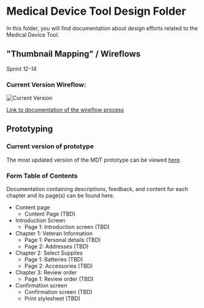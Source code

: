 # Medical Device Tool Design Folder

In this folder, you will find documentation about design efforts related to the Medical Device Tool.

## "Thumbnail Mapping" / Wireflows

_Sprint 12-14_ 

### Current Version Wireflow:
![Current Version](https://github.com/department-of-veterans-affairs/va.gov-team/blob/master/products/medical-device-tool/design/thumbnail-mapping/thumbnail_mapping-v4-2.jpg "Iteration One")

[Link to documentation of the wireflow process](https://github.com/department-of-veterans-affairs/va.gov-team/tree/master/products/medical-device-tool/design/thumbnail-mapping)

## Prototyping

### Current version of prototype
The most updated version of the MDT prototype can be viewed [here](https://vsateams.invisionapp.com/share/6MVTG94WNH5).

### Form Table of Contents 
Documentation containing descriptions, feedback, and content for each chapter and its page(s) can be found here.

- Content page 
   - Content Page (TBD)
- Introduction Screen
   - Page 1: Introduction screen (TBD)
- Chapter 1: Veteran Information
   - Page 1: Personal details (TBD)
   - Page 2: Addresses (TBD)
- Chapter 2: Select Supplies 
   - Page 1: Batteries (TBD)
   - Page 2: Accessories (TBD)
- Chapter 3: Review order 
   - Page 1: Review order (TBD)
- Confirmation screen 
   - Confirmation screen (TBD)
   - Print stylesheet (TBD)
